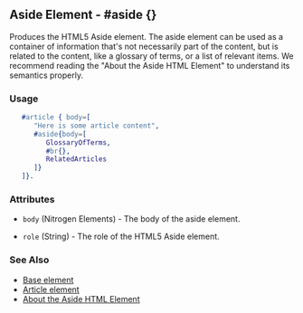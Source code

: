 <!-- dash: #aside | Element | ###:Section -->



## Aside Element - #aside {}

  Produces the HTML5 Aside element. The aside element can be used as a
  container of information that's not necessarily part of the content, but is
  related to the content, like a glossary of terms, or a list of relevant
  items. We recommend reading the "About the Aside HTML Element" to understand
  its semantics properly.

### Usage

```erlang
   #article { body=[
      "Here is some article content",
      #aside{body=[
         GlossaryOfTerms,
         #br{},
         RelatedArticles
      ]}
   ]}.

```

### Attributes

   * `body` (Nitrogen Elements) - The body of the aside element.

   * `role` (String) - The role of the HTML5 Aside element.

### See Also 

 *  [Base element](./element_base.md.md)
 *  [Article element](article.md)
 *  [About the Aside HTML Element](http://html5doctor.com/aside-revisited/)

